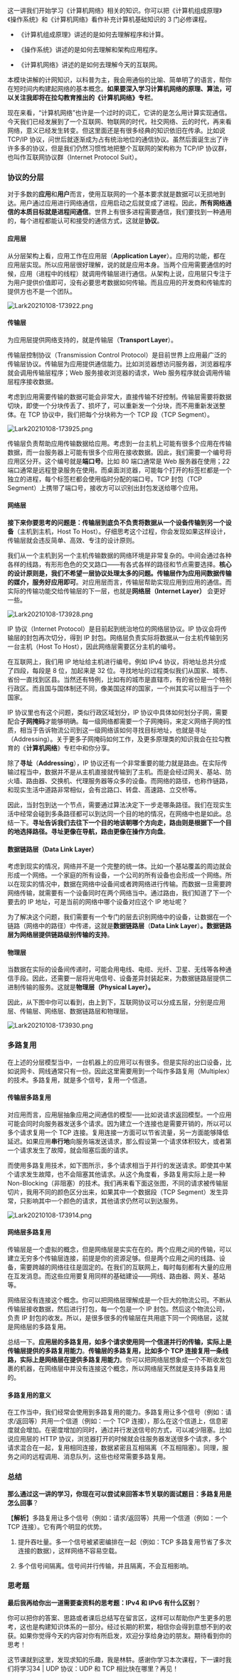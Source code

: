 这一讲我们开始学习《计算机网络》相关的知识。你可以把《计算机组成原理》《操作系统》和《计算机网络》看作补充计算机基础知识的 3 门必修课程。

*   《计算机组成原理》讲述的是如何去理解程序和计算。
    
*   《操作系统》讲述的是如何去理解和架构应用程序。
    
*   《计算机网络》讲述的是如何去理解今天的互联网。
    

本模块讲解的计网知识，以科普为主，我会用通俗的比喻、简单明了的语言，帮你在短时间内构建起网络的基本概念。**如果要深入学习计算机网络的原理、算法，可以关注我即将在拉勾教育推出的《计算机网络》专栏**。

现在来看，“计算机网络”也许是一个过时的词汇，它讲的是怎么用计算实现通信。今天我们已经发展到了一个互联网、物联网的时代，社交网络、云的时代，再来看网络，意义已经发生转变。但这里面还是有很多经典的知识依旧在传承。比如说 TCP/IP 协议，问世后就逐渐成为占有统治地位的通信协议。虽然后面诞生出了许许多多的协议，但是我们仍然习惯性地把整个互联网的架构称为 TCP/IP 协议群，也叫作互联网协议群（Internet Protocol Suit）。

### 协议的分层

对于多数的**应用**和**用户**而言，使用互联网的一个基本要求就是数据可以无损地到达。用户通过应用进行网络通信，应用启动之后就变成了进程。因此，**所有网络通信的本质目标就是进程间通信**。世界上有很多进程需要通信，我们要找到一种通用的，每个进程都能认可和接受的通信方式，这就是**协议**。

#### 应用层

从分层架构上看，应用工作在应用层（**Application Layer**）。应用的功能，都在应用层实现。所以应用层很好理解，说的就是应用本身。当两个应用需要通信的时候，应用（进程中的线程）就调用传输层进行通信。从架构上说，应用层只专注于为用户提供价值即可，没有必要思考数据如何传输。而且应用的开发商和传输库的提供方也不是一个团队。

![Lark20210108-173922.png](https://s0.lgstatic.com/i/image2/M01/04/F5/CgpVE1_4KJCAcLUgAABciWzBY2I633.png)

#### 传输层

为应用层提供网络支持的，就是传输层（**Transport Layer**）。

传输层控制协议（Transmission Control Protocol）是目前世界上应用最广泛的传输层协议。传输层为应用提供通信能力。比如浏览器想访问服务器，浏览器程序就会调用传输层程序；Web 服务接收浏览器的请求，Web 服务程序就会调用传输层程序接收数据。

考虑到应用需要传输的数据可能会非常大，直接传输不好控制。传输层需要将数据切块，即使一个分块传丢了、损坏了，可以重新发一个分块，而不用重新发送整体。在 TCP 协议中，我们把每个分块称为一个 TCP 段（TCP Segment）。

![Lark20210108-173925.png](https://s0.lgstatic.com/i/image2/M01/04/F3/Cip5yF_4KJ2AAqCRAABRo3rT3hE804.png)

传输层负责帮助应用传输数据给应用。考虑到一台主机上可能有很多个应用在传输数据，而一台服务器上可能有很多个应用在接收数据。因此，我们需要一个编号将应用区分开。这个编号就是**端口号**。比如 80 端口通常是 Web 服务器在使用；22 端口通常是远程登录服务在使用。而桌面浏览器，可能每个打开的标签栏都是一个独立的进程，每个标签栏都会使用临时分配的端口号。TCP 封包（TCP Segment）上携带了端口号，接收方可以识别出封包发送给哪个应用。

#### 网络层

**接下来你要思考的问题是：传输层到底负不负责将数据从一个设备传输到另一个设备**（主机到主机，Host To Host）。仔细思考这个过程，你会发现如果这样设计，传输层就会违反简单、高效、专注的设计原则。

我们从一个主机到另一个主机传输数据的网络环境是非常复杂的。中间会通过各种各样的线路，有形形色色的交叉路口——有各式各样的路径和节点需要选择。**核心的设计原则是，我们不希望一层协议处理太多的问题。传输层作为应用间数据传输的媒介，服务好应用即可**。对应用层而言，传输层帮助实现应用到应用的通信。而实际的传输功能交给传输层的下一层，也就是**网络层（Internet Layer）** 会更好一些。

![Lark20210108-173928.png](https://s0.lgstatic.com/i/image2/M01/04/F5/CgpVE1_4KKaAeyVoAABvyFiqSu8542.png)

IP 协议（Internet Protocol）是目前起到统治地位的网络层协议。IP 协议会将传输层的封包再次切分，得到 IP 封包。网络层负责实际将数据从一台主机传输到另一台主机（Host To Host），因此网络层需要区分主机的编号。

在互联网上，我们用 IP 地址给主机进行编号。例如 IPv4 协议，将地址总共分成了四段，每段是 8 位，加起来是 32 位。寻找地址的过程类似我们从国家、城市、省份一直找到区县。当然还有特例，比如有的城市是直辖市，有的省份是一个特别行政区。而且国与国体制还不同，像美国这样的国家，一个州其实可以相当于一个国家。

IP 协议里也有这个问题，类似行政区域划分，IP 协议中具体如何划分子网，需要配合**子网掩码**才能够明确。每一级网络都需要一个子网掩码，来定义网络子网的性质，相当于告诉物流公司到这一级网络该如何寻找目标地址，也就是寻址（Addressing）。关于更多子网掩码如何工作，及更多原理类的知识我会在拉勾教育的《**计算机网络**》专栏中和你分享。

除了**寻址**（**Addressing**），IP 协议还有一个非常重要的能力就是路由。在实际传输过程当中，数据并不是从主机直接就传输到了主机。而是会经过网关、基站、防火墙、路由器、交换机、代理服务器等众多的设备。而网络的路径，也称作链路，和现实生活中道路非常相似，会有岔路口、转盘、高速路、立交桥等。

因此，当封包到达一个节点，需要通过算法决定下一步走哪条路径。我们在现实生活中经常会碰到多条路径都可以到达同一个目的地的情况，在网络中也是如此。总结一下。**寻址告诉我们去往下一个目的地该朝哪个方向走，路由则是根据下一个目的地选择路径。寻址更像在导航，路由更像在操作方向盘**。

#### 数据链路层（Data Link Layer）

考虑到现实的情况，网络并不是一个完整的统一体。比如一个基站覆盖的周边就会形成一个网络。一个家庭的所有设备，一个公司的所有设备也会形成一个网络。所以在现实的情况中，数据在网络中设备间或者跨网络进行传输。而数据一旦需要跨网络传输，就需要有一个设备同时在两个网络当中。通过路由，我们知道了下一个要去的 IP 地址，可是当前的网络中哪个设备对应这个 IP 地址呢？

为了解决这个问题，我们需要有一个专门的层去识别网络中的设备，让数据在一个链路（网络中的路径）中传递，这就是**数据链路层**（**Data Link Layer**）**。数据链路层为网络层提供链路级别传输的支持**。

#### 物理层

当数据在实际的设备间传递时，可能会用电线、电缆、光纤、卫星、无线等各种通信手段。因此，还需要一层将光电信号、设备差异封装起来，为数据链路层提供二进制传输的服务。这就是**物理层（Physical Layer）。**

因此，从下图中你可以看到，由上到下，互联网协议可以分成五层，分别是应用层、传输层、网络层、数据链路层和物理层。

![Lark20210108-173930.png](https://s0.lgstatic.com/i/image2/M01/04/F3/Cip5yF_4KLaAI5ILAADP48Fx5U4933.png)

### 多路复用

在上述的分层模型当中，一台机器上的应用可以有很多。但是实际的出口设备，比如说网卡、网线通常只有一份。因此这里需要用到一个叫作多路复用（Multiplex）的技术。多路复用，就是多个信号，复用一个信道。

#### 传输层多路复用

对应用而言，应用层抽象应用之间通信的模型——比如说请求返回模型。一个应用可能会同时向服务器发送多个请求。因为建立一个连接也是需要开销的，所以可以多个请求复用一个 TCP 连接。复用连接一方面可以节省流量，另一方面能够降低延迟。如果应用**串行地**向服务端发送请求，那么假设第一个请求体积较大，或者第一个请求发生了故障，就会阻塞后面的请求。

而使用多路复用技术，如下图所示，多个请求相当于并行的发送请求。即使其中某个请求发生故障，也不会阻塞其他请求。从这个角度看，多路复用实际上是一种 Non-Blocking（非阻塞）的技术。我们再来看下面这张图，不同的请求被传输层切片，我用不同的颜色区分出来，如果其中一个数据段（TCP Segment）发生异常，只影响其中一个颜色的请求，其他请求仍然可以到达服务。

![Lark20210108-173914.png](https://s0.lgstatic.com/i/image2/M01/04/F5/CgpVE1_4KL-AayuCAABq3jjcwtE543.png)

#### 网络层多路复用

传输层是一个虚拟的概念，但是网络层是实实在在的。两个应用之间的传输，可以建立无穷多个传输层连接，前提是你的资源足够。但是两个应用之间的线路、设备，需要跨越的网络往往是固定的。在我们的互联网上，每时每刻都有大量的应用在互发消息。而这些应用要复用同样的基础建设——网线、路由器、网关、基站等。

网络层没有连接这个概念。你可以把网络层理解成是一个巨大的物流公司。不断从传输层接收数据，然后进行打包，每一个包是一个 IP 封包。然后这个物流公司，负责 IP 封包的收发。所以，是很多很多的传输层在共用底下同一个网络层，这就是网络层的多路复用。

总结一下。**应用层的多路复用，如多个请求使用同一个信道并行的传输，实际上是传输层提供的多路复用能力**。**传输层的多路复用，比如多个 TCP 连接复用一条线路，实际上是网络层在提供多路复用能力**。你可以把网络层想象成一个不断收发包裹的机器，在网络层中并没有连接这个概念，所以网络层天然就是支持多路复用的。

#### 多路复用的意义

在工作当中，我们经常会使用到多路复用的能力。多路复用让多个信号（例如：请求/返回等）共用一个信道（例如：一个 TCP 连接），那么在这个信道上，信息密度就会增加。在密度增加的同时，通过并行发送信号的方式，可以减少阻塞。比如说应用层的 HTTP 协议，浏览器打开的时候就会往服务器发送很多个请求，多个请求混合在一起，复用相同连接，数据紧密且互相隔离（不互相阻塞）。同理，服务之间的远程调用、消息队列，这些也经常需要多路复用。

### 总结

**那么通过这一讲的学习，你现在可以尝试来回答本节关联的面试题目：多路复用是怎么回事**？

【**解析**】多路复用让多个信号（例如：请求/返回等）共用一个信道（例如：一个 TCP 连接）。它有两个明显的优势。

1.  提升吞吐量。多一个信号被紧密编排在一起（例如：TCP 多路复用节省了多次连接的数据），这样网络不容易空载。
    
2.  多个信号间隔离。信号间并行传输，并且隔离，不会互相影响。
    

### 思考题

**最后我再给你出一道需要查资料的思考题：IPv4 和 IPv6 有什么区别**？

你可以把你的答案、思路或者课后总结写在留言区，这样可以帮助你产生更多的思考，这也是构建知识体系的一部分。经过长期的积累，相信你会得到意想不到的收获。如果你觉得今天的内容对你有所启发，欢迎分享给身边的朋友。期待看到你的思考！

这节课就到这里，发现求知的乐趣，我是林䭽。感谢你学习本次课程，下一课时我们将学习34 | UDP 协议：UDP 和 TCP 相比快在哪里？再见！
